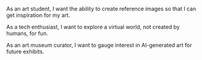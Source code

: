 As an art student, I want the ability to create reference images so that I can get inspiration for my art.

As a tech enthusiast, I want to explore a virtual world, not created by humans, for fun.

As an art museum curator, I want to gauge interest in AI-generated art for future exhibits.
